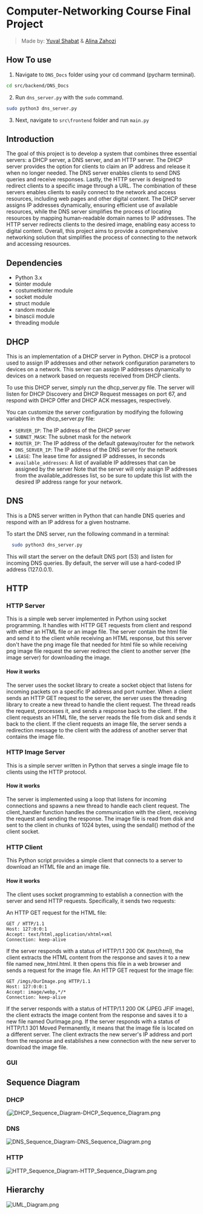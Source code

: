 # Computer-Networking Course Final Project
>Made by: [Yuval Shabat](https://github.com/yuvili) & [Alina Zahozi](https://github.com/AlinaZahozi)

## How To use
1. Navigate to ``DNS_Docs`` folder using your cd command (pycharm terminal). 
```sh
cd src/backend/DNS_Docs
```

2. Run ```dns_server.py``` with the `sudo` command.
```sh
sudo python3 dns_server.py
```
3. Next, navigate to ``src\frontend`` folder and run ```main.py```

## Introduction
The goal of this project is to develop a system that combines three 
essential servers: a DHCP server, a DNS server, and an HTTP server. 
The DHCP server provides the option for clients to claim an IP address and release it when no longer needed. 
The DNS server enables clients to send DNS queries and receive responses. 
Lastly, the HTTP server is designed to redirect clients to a specific image through a URL.
The combination of these servers enables clients to easily connect to the network and access resources, 
including web pages and other digital content. 
The DHCP server assigns IP addresses dynamically, ensuring efficient use of available resources, 
while the DNS server simplifies the process of locating resources by mapping human-readable domain names to IP addresses. 
The HTTP server redirects clients to the desired image, enabling easy access to digital content.
Overall, this project aims to provide a comprehensive networking solution that simplifies the process of connecting to 
the network and accessing resources.

## Dependencies
- Python 3.x
- tkinter module
- costumetkinter module
- socket module 
- struct module 
- random module 
- binascii module
- threading module 

## DHCP
This is an implementation of a DHCP server in Python. 
DHCP is a protocol used to assign IP addresses and other network configuration parameters to devices on a network. 
This server can assign IP addresses dynamically to devices on a network based on requests received from DHCP clients.


To use this DHCP server, simply run the dhcp_server.py file. 
The server will listen for DHCP Discovery and DHCP Request messages on port 67, 
and respond with DHCP Offer and DHCP ACK messages, respectively.

You can customize the server configuration by modifying the following variables in the dhcp_server.py file:
- `SERVER_IP`: The IP address of the DHCP server
- `SUBNET_MASK`: The subnet mask for the network
- `ROUTER_IP`: The IP address of the default gateway/router for the network
- `DNS_SERVER_IP`: The IP address of the DNS server for the network
- `LEASE`: The lease time for assigned IP addresses, in seconds
- `available_addresses`: A list of available IP addresses that can be assigned by the server
Note that the server will only assign IP addresses from the available_addresses list, so be sure to update this list with the desired IP address range for your network.

## DNS 
This is a DNS server written in Python that can handle DNS queries and respond with an IP address for a given hostname.

To start the DNS server, run the following command in a terminal:
```sh
  sudo python3 dns_server.py
  ```
This will start the server on the default DNS port (53) and listen for incoming DNS queries.
By default, the server will use a hard-coded IP address (127.0.0.1).

## HTTP
### HTTP Server
This is a simple web server implemented in Python using socket programming. 
It handles with HTTP GET requests from client and respond with either an HTML file or an 
image file. The server contain the html file and send it to the client while receiving an HTML 
response, but this server don't have the png image file that needed for html file so while receiving png 
image file request the server redirect the client to another server (the image server) for downloading the image.

#### How it works
The server uses the socket library to create a socket object that listens for incoming packets on a specific IP address 
and port number. 
When a client sends an HTTP GET request to the server, the server uses the threading library to create a new thread to 
handle the client request. 
The thread reads the request, processes it, and sends a response back to the client. 
If the client requests an HTML file, the server reads the file from disk and sends it back to the client. 
If the client requests an image file, the server sends a redirection message to the client with the address of another server that contains the image file.

### HTTP Image Server

This is a simple server written in Python that serves a single image file to clients using the HTTP protocol.


#### How it works

The server is implemented using a loop that listens for incoming connections and spawns a new thread to handle each client request. 
The client_handler function handles the communication with the client, receiving the request and sending the response.
The image file is read from disk and sent to the client in chunks of 1024 bytes, using the sendall() method of the client socket.

### HTTP Client

This Python script provides a simple client that connects to a server to download an HTML file and an image file.

#### How it works
The client uses socket programming to establish a connection with the server and send HTTP requests. 
Specifically, it sends two requests:

An HTTP GET request for the HTML file:
```vbnet 
GET / HTTP/1.1
Host: 127:0:0:1
Accept: text/html,application/xhtml+xml
Connection: keep-alive
```

If the server responds with a status of HTTP/1.1 200 OK (text/html), the client extracts the HTML content from the response and saves it to a new file named new_html.html. It then opens this file in a web browser and sends a request for the image file.
An HTTP GET request for the image file:
```vbnet
GET /imgs/OurImage.png HTTP/1.1
Host: 127:0:0:1
Accept: image/webp,*/*
Connection: keep-alive
```
If the server responds with a status of HTTP/1.1 200 OK (JPEG JFIF image), 
the client extracts the image content from the response and saves it to a new file named 
OurImage.png.
If the server responds with a status of HTTP/1.1 301 Moved Permanently, 
it means that the image file is located on a different server. 
The client extracts the new server's IP address and port from the response and 
establishes a new connection with the new server to download the image file.

### GUI

## Sequence Diagram
### DHCP
(![DHCP_Sequence_Diagram-DHCP_Sequence_Diagram.png](..%2F..%2FDesktop%2F%D7%A9%D7%A0%D7%94%20%D7%91%D7%B3%20%D7%A1%D7%9E%D7%A1%D7%98%D7%A8%20%D7%90%D7%B3%2F%D7%A8%D7%A9%D7%AA%D7%95%D7%AA%20%D7%AA%D7%A7%D7%A9%D7%95%D7%A8%D7%AA%2FFinal%20Project%2FDHCP_Sequence_Diagram-DHCP_Sequence_Diagram.png)

### DNS
![DNS_Sequence_Diagram-DNS_Sequence_Diagram.png](..%2F..%2FDesktop%2F%D7%A9%D7%A0%D7%94%20%D7%91%D7%B3%20%D7%A1%D7%9E%D7%A1%D7%98%D7%A8%20%D7%90%D7%B3%2F%D7%A8%D7%A9%D7%AA%D7%95%D7%AA%20%D7%AA%D7%A7%D7%A9%D7%95%D7%A8%D7%AA%2FFinal%20Project%2FDNS_Sequence_Diagram-DNS_Sequence_Diagram.png)
### HTTP
![HTTP_Sequence_Diagram-HTTP_Sequence_Diagram.png](..%2F..%2FDesktop%2F%D7%A9%D7%A0%D7%94%20%D7%91%D7%B3%20%D7%A1%D7%9E%D7%A1%D7%98%D7%A8%20%D7%90%D7%B3%2F%D7%A8%D7%A9%D7%AA%D7%95%D7%AA%20%D7%AA%D7%A7%D7%A9%D7%95%D7%A8%D7%AA%2FFinal%20Project%2FHTTP_Sequence_Diagram-HTTP_Sequence_Diagram.png)
## Hierarchy
![UML_Diagram.png](..%2F..%2FDesktop%2F%D7%A9%D7%A0%D7%94%20%D7%91%D7%B3%20%D7%A1%D7%9E%D7%A1%D7%98%D7%A8%20%D7%90%D7%B3%2F%D7%A8%D7%A9%D7%AA%D7%95%D7%AA%20%D7%AA%D7%A7%D7%A9%D7%95%D7%A8%D7%AA%2FFinal%20Project%2FUML_Diagram.png)
